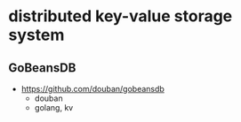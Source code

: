 

# distributed key-value storage system 


## GoBeansDB

- https://github.com/douban/gobeansdb
    - douban
    - golang, kv